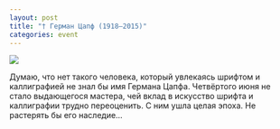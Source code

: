```yaml
---
layout: post
title: "† Герман Цапф (1918—2015)"
categories: event
---
```

![](https://ic.pics.livejournal.com/quillcraft/13449910/365947/365947_900.png)

Думаю, что нет такого человека, который увлекаясь шрифтом и каллиграфией не знал бы имя Германа Цапфа. Четвёртого июня не стало выдающегося мастера, чей вклад в искусство шрифта и каллиграфии трудно переоценить. С ним ушла целая эпоха. Не растерять бы его наследие…

